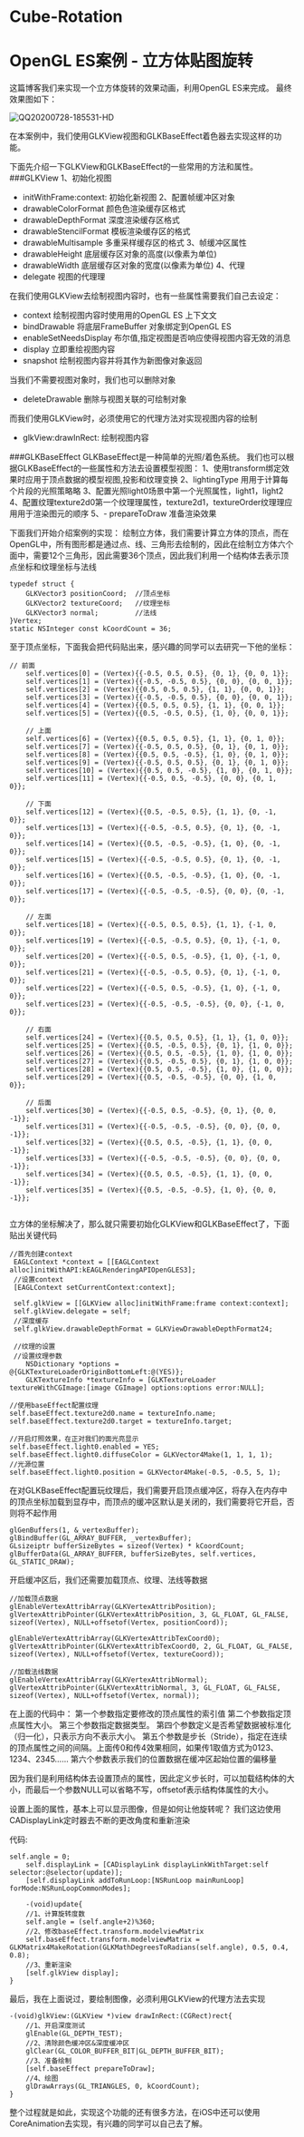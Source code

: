 # Cube-Rotation
# OpenGL ES案例 - 立方体贴图旋转

这篇博客我们来实现一个立方体旋转的效果动画，利用OpenGL ES来完成。
最终效果图如下：

![QQ20200728-185531-HD](media/15959334492369/QQ20200728-185531-HD.gif)

在本案例中，我们使用GLKView视图和GLKBaseEffect着色器去实现这样的功能。

下面先介绍一下GLKView和GLKBaseEffect的一些常用的方法和属性。
###GLKView
1、初始化视图
- initWithFrame:context: 初始化新视图
2、配置帧缓冲区对象
- drawableColorFormat 颜⾊色渲染缓存区格式
- drawableDepthFormat 深度渲染缓存区格式
- drawableStencilFormat 模板渲染缓存区的格式
- drawableMultisample 多重采样缓存区的格式
3、帧缓冲区属性
- drawableHeight 底层缓存区对象的高度(以像素为单位)
- drawableWidth 底层缓存区对象的宽度(以像素为单位)
4、代理
- delegate 视图的代理理

在我们使用GLKView去绘制视图内容时，也有一些属性需要我们自己去设定：
- context 绘制视图内容时使⽤用的OpenGL ES 上下⽂文
- bindDrawable 将底层FrameBuffer 对象绑定到OpenGL ES
- enableSetNeedsDisplay 布尔值,指定视图是否响应使得视图内容无效的消息
- display ⽴即重绘视图内容
- snapshot 绘制视图内容并将其作为新图像对象返回

当我们不需要视图对象时，我们也可以删除对象
- deleteDrawable 删除与视图关联的可绘制对象

而我们使用GLKView时，必须使用它的代理方法对实现视图内容的绘制
- glkView:drawInRect: 绘制视图内容


###GLKBaseEffect
GLKBaseEffect是一种简单的光照/着色系统。
我们也可以根据GLKBaseEffect的一些属性和方法去设置模型视图：
1、使用transform绑定效果时应⽤于顶点数据的模型视图,投影和纹理变换
2、lightingType ⽤用于计算每个片段的光照策略略
3、配置光照light0场景中第⼀个光照属性，light1，light2
4、配置纹理texture2d0第⼀个纹理理属性，texture2d1，textureOrder纹理理应⽤用于渲染图元的顺序
5、- prepareToDraw 准备渲染效果


下面我们开始介绍案例的实现：
绘制立方体，我们需要计算立方体的顶点，而在OpenGL中，所有图形都是通过点、线、三角形去绘制的，因此在绘制立方体六个面中，需要12个三角形，因此需要36个顶点，因此我们利用一个结构体去表示顶点坐标和纹理坐标与法线

```
typedef struct {
    GLKVector3 positionCoord;  //顶点坐标
    GLKVector2 textureCoord;   //纹理坐标
    GLKVector3 normal;         //法线
}Vertex;
static NSInteger const kCoordCount = 36;
```

至于顶点坐标，下面我会把代码贴出来，感兴趣的同学可以去研究一下他的坐标：

```
// 前面
    self.vertices[0] = (Vertex){{-0.5, 0.5, 0.5}, {0, 1}, {0, 0, 1}};
    self.vertices[1] = (Vertex){{-0.5, -0.5, 0.5}, {0, 0}, {0, 0, 1}};
    self.vertices[2] = (Vertex){{0.5, 0.5, 0.5}, {1, 1}, {0, 0, 1}};
    self.vertices[3] = (Vertex){{-0.5, -0.5, 0.5}, {0, 0}, {0, 0, 1}};
    self.vertices[4] = (Vertex){{0.5, 0.5, 0.5}, {1, 1}, {0, 0, 1}};
    self.vertices[5] = (Vertex){{0.5, -0.5, 0.5}, {1, 0}, {0, 0, 1}};
    
    // 上面
    self.vertices[6] = (Vertex){{0.5, 0.5, 0.5}, {1, 1}, {0, 1, 0}};
    self.vertices[7] = (Vertex){{-0.5, 0.5, 0.5}, {0, 1}, {0, 1, 0}};
    self.vertices[8] = (Vertex){{0.5, 0.5, -0.5}, {1, 0}, {0, 1, 0}};
    self.vertices[9] = (Vertex){{-0.5, 0.5, 0.5}, {0, 1}, {0, 1, 0}};
    self.vertices[10] = (Vertex){{0.5, 0.5, -0.5}, {1, 0}, {0, 1, 0}};
    self.vertices[11] = (Vertex){{-0.5, 0.5, -0.5}, {0, 0}, {0, 1, 0}};
    
    // 下面
    self.vertices[12] = (Vertex){{0.5, -0.5, 0.5}, {1, 1}, {0, -1, 0}};
    self.vertices[13] = (Vertex){{-0.5, -0.5, 0.5}, {0, 1}, {0, -1, 0}};
    self.vertices[14] = (Vertex){{0.5, -0.5, -0.5}, {1, 0}, {0, -1, 0}};
    self.vertices[15] = (Vertex){{-0.5, -0.5, 0.5}, {0, 1}, {0, -1, 0}};
    self.vertices[16] = (Vertex){{0.5, -0.5, -0.5}, {1, 0}, {0, -1, 0}};
    self.vertices[17] = (Vertex){{-0.5, -0.5, -0.5}, {0, 0}, {0, -1, 0}};
    
    // 左面
    self.vertices[18] = (Vertex){{-0.5, 0.5, 0.5}, {1, 1}, {-1, 0, 0}};
    self.vertices[19] = (Vertex){{-0.5, -0.5, 0.5}, {0, 1}, {-1, 0, 0}};
    self.vertices[20] = (Vertex){{-0.5, 0.5, -0.5}, {1, 0}, {-1, 0, 0}};
    self.vertices[21] = (Vertex){{-0.5, -0.5, 0.5}, {0, 1}, {-1, 0, 0}};
    self.vertices[22] = (Vertex){{-0.5, 0.5, -0.5}, {1, 0}, {-1, 0, 0}};
    self.vertices[23] = (Vertex){{-0.5, -0.5, -0.5}, {0, 0}, {-1, 0, 0}};
    
    // 右面
    self.vertices[24] = (Vertex){{0.5, 0.5, 0.5}, {1, 1}, {1, 0, 0}};
    self.vertices[25] = (Vertex){{0.5, -0.5, 0.5}, {0, 1}, {1, 0, 0}};
    self.vertices[26] = (Vertex){{0.5, 0.5, -0.5}, {1, 0}, {1, 0, 0}};
    self.vertices[27] = (Vertex){{0.5, -0.5, 0.5}, {0, 1}, {1, 0, 0}};
    self.vertices[28] = (Vertex){{0.5, 0.5, -0.5}, {1, 0}, {1, 0, 0}};
    self.vertices[29] = (Vertex){{0.5, -0.5, -0.5}, {0, 0}, {1, 0, 0}};
    
    // 后面
    self.vertices[30] = (Vertex){{-0.5, 0.5, -0.5}, {0, 1}, {0, 0, -1}};
    self.vertices[31] = (Vertex){{-0.5, -0.5, -0.5}, {0, 0}, {0, 0, -1}};
    self.vertices[32] = (Vertex){{0.5, 0.5, -0.5}, {1, 1}, {0, 0, -1}};
    self.vertices[33] = (Vertex){{-0.5, -0.5, -0.5}, {0, 0}, {0, 0, -1}};
    self.vertices[34] = (Vertex){{0.5, 0.5, -0.5}, {1, 1}, {0, 0, -1}};
    self.vertices[35] = (Vertex){{0.5, -0.5, -0.5}, {1, 0}, {0, 0, -1}};
    
```

立方体的坐标解决了，那么就只需要初始化GLKView和GLKBaseEffect了，下面贴出关键代码
```
//首先创建context
 EAGLContext *context = [[EAGLContext alloc]initWithAPI:kEAGLRenderingAPIOpenGLES3];
 //设置context
 [EAGLContext setCurrentContext:context];
 
 self.glkView = [[GLKView alloc]initWithFrame:frame context:context];
 self.glkView.delegate = self;
 //深度缓存
 self.glkView.drawableDepthFormat = GLKViewDrawableDepthFormat24;

 //纹理的设置
 //设置纹理参数
    NSDictionary *options = @{GLKTextureLoaderOriginBottomLeft:@(YES)};
    GLKTextureInfo *textureInfo = [GLKTextureLoader textureWithCGImage:[image CGImage] options:options error:NULL];

//使用baseEffect配置纹理
self.baseEffect.texture2d0.name = textureInfo.name;
self.baseEffect.texture2d0.target = textureInfo.target;

//开启灯照效果，在正对我们的面光亮显示
self.baseEffect.light0.enabled = YES;
self.baseEffect.light0.diffuseColor = GLKVector4Make(1, 1, 1, 1);
//光源位置
self.baseEffect.light0.position = GLKVector4Make(-0.5, -0.5, 5, 1);
```

在对GLKBaseEffect配置玩纹理后，我们需要开启顶点缓冲区，将存入在内存中的顶点坐标加载到显存中，而顶点的缓冲区默认是关闭的，我们需要将它开启，否则将不起作用

```
glGenBuffers(1, &_vertexBuffer);
glBindBuffer(GL_ARRAY_BUFFER, _vertexBuffer);
GLsizeiptr bufferSizeBytes = sizeof(Vertex) * kCoordCount;
glBufferData(GL_ARRAY_BUFFER, bufferSizeBytes, self.vertices, GL_STATIC_DRAW);
```

开启缓冲区后，我们还需要加载顶点、纹理、法线等数据
```
//加载顶点数据
glEnableVertexAttribArray(GLKVertexAttribPosition);
glVertexAttribPointer(GLKVertexAttribPosition, 3, GL_FLOAT, GL_FALSE, sizeof(Vertex), NULL+offsetof(Vertex, positionCoord));
    
glEnableVertexAttribArray(GLKVertexAttribTexCoord0);
glVertexAttribPointer(GLKVertexAttribTexCoord0, 2, GL_FLOAT, GL_FALSE, sizeof(Vertex), NULL+offsetof(Vertex, textureCoord));
    
//加载法线数据
glEnableVertexAttribArray(GLKVertexAttribNormal);
glVertexAttribPointer(GLKVertexAttribNormal, 3, GL_FLOAT, GL_FALSE, sizeof(Vertex), NULL+offsetof(Vertex, normal));
```
在上面的代码中：
第一个参数指定要修改的顶点属性的索引值
第二个参数指定顶点属性大小。
第三个参数指定数据类型。
第四个参数定义是否希望数据被标准化（归一化），只表示方向不表示大小。
第五个参数是步长（Stride），指定在连续的顶点属性之间的间隔。上面传0和传4效果相同，如果传1取值方式为0123、1234、2345……
第六个参数表示我们的位置数据在缓冲区起始位置的偏移量

因为我们是利用结构体去设置顶点的属性，因此定义步长时，可以加载结构体的大小，而最后一个参数NULL可以省略不写，offsetof表示结构体属性的大小。

设置上面的属性，基本上可以显示图像，但是如何让他旋转呢？
我们这边使用CADisplayLink定时器去不断的更改角度和重新渲染

代码:
```
self.angle = 0;
    self.displayLink = [CADisplayLink displayLinkWithTarget:self selector:@selector(update)];
    [self.displayLink addToRunLoop:[NSRunLoop mainRunLoop] forMode:NSRunLoopCommonModes];
    
    -(void)update{
    //1、计算旋转度数
    self.angle = (self.angle+2)%360;
    //2、修改baseEffect.transform.modelviewMatrix
    self.baseEffect.transform.modelviewMatrix = GLKMatrix4MakeRotation(GLKMathDegreesToRadians(self.angle), 0.5, 0.4, 0.8);
    //3、重新渲染
    [self.glkView display];
}
```

最后，我在上面说过，要绘制图像，必须利用GLKView的代理方法去实现

```
-(void)glkView:(GLKView *)view drawInRect:(CGRect)rect{
    //1、开启深度测试
    glEnable(GL_DEPTH_TEST);
    //2、清除颜色缓冲区&深度缓冲区
    glClear(GL_COLOR_BUFFER_BIT|GL_DEPTH_BUFFER_BIT);
    //3、准备绘制
    [self.baseEffect prepareToDraw];
    //4、绘图
    glDrawArrays(GL_TRIANGLES, 0, kCoordCount);
}
```

整个过程就是如此，实现这个功能的还有很多方法，在iOS中还可以使用CoreAnimation去实现，有兴趣的同学可以自己去了解。



